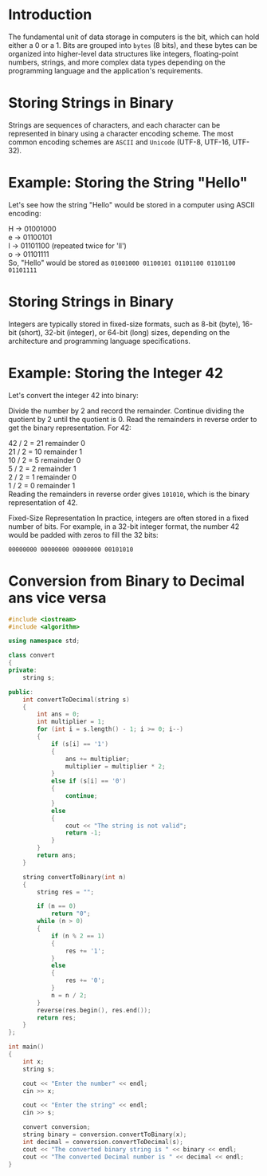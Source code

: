 # Introduction

The fundamental unit of data storage in computers is the bit, which can hold either a 0 or a 1.
Bits are grouped into `bytes` (8 bits), and these bytes can be organized into higher-level data structures like integers, floating-point numbers, strings, and more complex data types depending on the programming language and the application's requirements.

# Storing Strings in Binary

Strings are sequences of characters, and each character can be represented in binary using a character encoding scheme. The most common encoding schemes are `ASCII` and `Unicode` (UTF-8, UTF-16, UTF-32).

# Example: Storing the String "Hello"
Let's see how the string "Hello" would be stored in a computer using ASCII encoding:

H -> 01001000\
e -> 01100101\
l -> 01101100 (repeated twice for 'll')\
o -> 01101111\
So, "Hello" would be stored as `01001000 01100101 01101100 01101100 01101111`

# Storing Strings in Binary

Integers are typically stored in fixed-size formats, such as 8-bit (byte), 16-bit (short), 32-bit (integer), or 64-bit (long) sizes, depending on the architecture and programming language specifications.

# Example: Storing the Integer 42
Let's convert the integer 42 into binary:

Divide the number by 2 and record the remainder.
Continue dividing the quotient by 2 until the quotient is 0.
Read the remainders in reverse order to get the binary representation.
For 42:

42 / 2 = 21 remainder 0\
21 / 2 = 10 remainder 1\
10 / 2 = 5 remainder 0\
5 / 2 = 2 remainder 1\
2 / 2 = 1 remainder 0\
1 / 2 = 0 remainder 1\
Reading the remainders in reverse order gives `101010`, which is the binary representation of 42.

Fixed-Size Representation
In practice, integers are often stored in a fixed number of bits. For example, in a 32-bit integer format, the number 42 would be padded with zeros to fill the 32 bits:

```
00000000 00000000 00000000 00101010
```

# Conversion from Binary to Decimal ans vice versa 

```c++
#include <iostream>
#include <algorithm>

using namespace std;

class convert
{
private:
    string s;

public:
    int convertToDecimal(string s)
    {
        int ans = 0;
        int multiplier = 1;
        for (int i = s.length() - 1; i >= 0; i--)
        {
            if (s[i] == '1')
            {
                ans += multiplier;
                multiplier = multiplier * 2;
            }
            else if (s[i] == '0')
            {
                continue;
            }
            else
            {
                cout << "The string is not valid";
                return -1;
            }
        }
        return ans;
    }

    string convertToBinary(int n)
    {
        string res = "";

        if (n == 0)
            return "0";
        while (n > 0)
        {
            if (n % 2 == 1)
            {
                res += '1';
            }
            else
            {
                res += '0';
            }
            n = n / 2;
        }
        reverse(res.begin(), res.end());
        return res;
    }
};

int main()
{
    int x;
    string s;

    cout << "Enter the number" << endl;
    cin >> x;

    cout << "Enter the string" << endl;
    cin >> s;

    convert conversion;
    string binary = conversion.convertToBinary(x);
    int decimal = conversion.convertToDecimal(s);
    cout << "The converted binary string is " << binary << endl;
    cout << "The converted Decimal number is " << decimal << endl;
}
```
